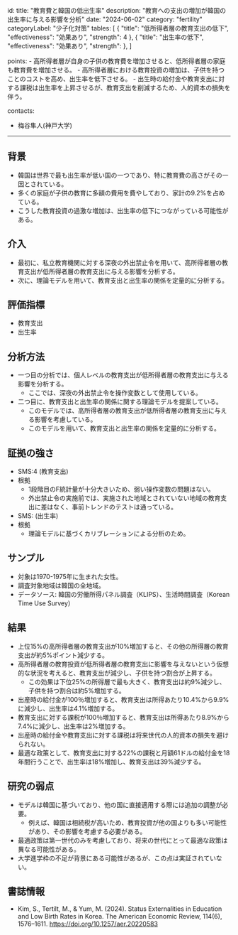 id: 
title: "教育費と韓国の低出生率"
description: "教育への支出の増加が韓国の出生率に与える影響を分析"
date: "2024-06-02"
category: "fertility"
categoryLabel: "少子化対策"
tables: [
  {
    "title": "低所得者層の教育支出の低下",
    "effectiveness": "効果あり",
    "strength": 4
  },
  {
    "title": "出生率の低下",
    "effectiveness": "効果あり",
    "strength": 
  },
]

points: 
    - 高所得者層が自身の子供の教育費を増加させると、低所得者層の家庭も教育費を増加させる。
    - 高所得者層における教育投資の増加は、子供を持つことのコストを高め、出生率を低下させる。
    - 出生時の給付金や教育支出に対する課税は出生率を上昇させるが、教育支出を削減するため、人的資本の損失を伴う。

contacts: 
  - 梅谷隼人(神戸大学)

---

## 背景
- 韓国は世界で最も出生率が低い国の一つであり、特に教育費の高さがその一因とされている。
- 多くの家庭が子供の教育に多額の費用を費やしており、家計の9.2%を占めている。
- こうした教育投資の過激な増加は、出生率の低下につながっている可能性がある。

## 介入
- 最初に、私立教育機関に対する深夜の外出禁止令を用いて、高所得者層の教育支出が低所得者層の教育支出に与える影響を分析する。
- 次に、理論モデルを用いて、教育支出と出生率の関係を定量的に分析する。

## 評価指標
- 教育支出
- 出生率

## 分析方法
- 一つ目の分析では、個人レベルの教育支出が低所得者層の教育支出に与える影響を分析する。
  - ここでは、深夜の外出禁止令を操作変数として使用している。
- 二つ目に、教育支出と出生率の関係に関する理論モデルを提案している。
  - このモデルでは、高所得者層の教育支出が低所得者層の教育支出に与える影響を考慮している。
  - このモデルを用いて、教育支出と出生率の関係を定量的に分析する。

## 証拠の強さ
- SMS:4 (教育支出)
- 根拠
  - 1段階目のF統計量が十分大きいため、弱い操作変数の問題はない。
  - 外出禁止令の実施前では、実施された地域とされていない地域の教育支出に差はなく、事前トレンドのテストは通っている。
- SMS: (出生率)
- 根拠
  - 理論モデルに基づくカリブレーションによる分析のため。

## サンプル
- 対象は1970-1975年に生まれた女性。
- 調査対象地域は韓国の全地域。
- データソース: 韓国の労働所得パネル調査（KLIPS）、生活時間調査（Korean Time Use Survey）

## 結果
- 上位15%の高所得者層の教育支出が10%増加すると、その他の所得層の教育支出が約5%ポイント減少する。
- 高所得者層の教育投資が低所得者層の教育支出に影響を与えないという仮想的な状況を考えると、教育支出が減少し、子供を持つ割合が上昇する。
  - この効果は下位25%の所得層で最も大きく、教育支出は約9%減少し、子供を持つ割合は約5%増加する。
- 出産時の給付金が100％増加すると、教育支出は所得あたり10.4%から9.9%に減少し、出生率は4.1%増加する。
- 教育支出に対する課税が100％増加すると、教育支出は所得あたり8.9%から7.4%に減少し、出生率は2%増加する。
- 出産時の給付金や教育支出に対する課税は将来世代の人的資本の損失を避けられない。
- 最適な政策として、教育支出に対する22%の課税と月額61ドルの給付金を18年間行うことで、出生率は18%増加し、教育支出は39%減少する。

## 研究の弱点
- モデルは韓国に基づいており、他の国に直接適用する際には追加の調整が必要。
  - 例えば、韓国は相続税が高いため、教育投資が他の国よりも多い可能性があり、その影響を考慮する必要がある。
- 最適政策は第一世代のみを考慮しており、将来の世代にとって最適な政策は異なる可能性がある。
- 大学進学枠の不足が背景にある可能性があるが、この点は実証されていない。

## 書誌情報
- Kim, S., Tertilt, M., & Yum, M. (2024). Status Externalities in Education and Low Birth Rates in Korea. The American Economic Review, 114(6), 1576–1611. https://doi.org/10.1257/aer.20220583
